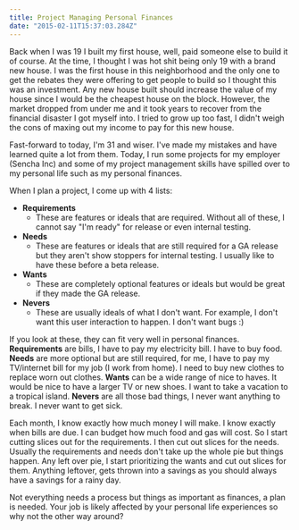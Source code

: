 ```yaml
---
title: Project Managing Personal Finances
date: "2015-02-11T15:37:03.284Z"
---
```


Back when I was 19 I built my first house, well, paid someone else to build it of course. At the time, I thought I was hot shit being only 19 with a brand new house. I was the first house in this neighborhood and the only one to get the rebates they were offering to get people to build so I thought this was an investment. Any new house built should increase the value of my house since I would be the cheapest house on the block. However, the market dropped from under me and it took years to recover from the financial disaster I got myself into. I tried to grow up too fast, I didn't weigh the cons of maxing out my income to pay for this new house.

Fast-forward to today, I'm 31 and wiser. I've made my mistakes and have learned quite a lot from them. Today, I run some projects for my employer (Sencha Inc) and some of my project management skills have spilled over to my personal life such as my personal finances.

When I plan a project, I come up with 4 lists:

- **Requirements**
  - These are features or ideals that are required. Without all of these, I cannot say "I'm ready" for release or even internal testing.
- **Needs**
  - These are features or ideals that are still required for a GA release but they aren't show stoppers for internal testing. I usually like to have these before a beta release.
- **Wants**
  - These are completely optional features or ideals but would be great if they made the GA release.
- **Nevers**
  - These are usually ideals of what I don't want. For example, I don't want this user interaction to happen. I don't want bugs :)

If you look at these, they can fit very well in personal finances. **Requirements** are bills, I have to pay my electricity bill. I have to buy food. **Needs** are more optional but are still required, for me, I have to pay my TV/internet bill for my job (I work from home). I need to buy new clothes to replace worn out clothes. **Wants** can be a wide range of nice to haves. It would be nice to have a larger TV or new shoes. I want to take a vacation to a tropical island. **Nevers** are all those bad things, I never want anything to break. I never want to get sick.

Each month, I know exactly how much money I will make. I know exactly when bills are due. I can budget how much food and gas will cost. So I start cutting slices out for the requirements. I then cut out slices for the needs. Usually the requirements and needs don't take up the whole pie but things happen. Any left over pie, I start prioritizing the wants and cut out slices for them. Anything leftover, gets thrown into a savings as you should always have a savings for a rainy day.

Not everything needs a process but things as important as finances, a plan is needed. Your job is likely affected by your personal life experiences so why not the other way around?
